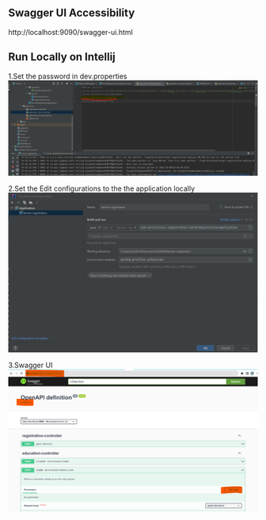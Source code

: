 

## Swagger UI Accessibility
http://localhost:9090/swagger-ui.html

## Run Locally on Intellij
1.Set the password in dev.properties
   ![intellij_password.png](./misc/images/intellij_password.png)

2.Set the Edit configurations to the the application locally
   ![intellij_run_config.png](./misc/images/intellij_run_config.png)

3.Swagger UI
   ![Swagger_ui.png](./misc/images/Swagger_ui.png)


